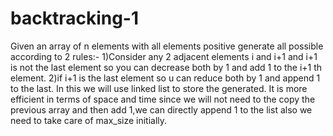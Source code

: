 # backtracking-1
Given an array of n elements with all elements positive generate all possible according to 2 rules:- 1)Consider any 2 adjacent elements i and i+1 and i+1 is not the last element so you can decrease both by 1 and add 1 to the i+1 th element. 2)if i+1 is the last element so u can reduce both by 1 and append 1 to the last.
In this we will use linked list to store the generated.
It is more efficient in terms of space and time since we will not need to the copy the previous array and then add 1,we can directly append 1 to the list also we need to take care of max_size initially.
